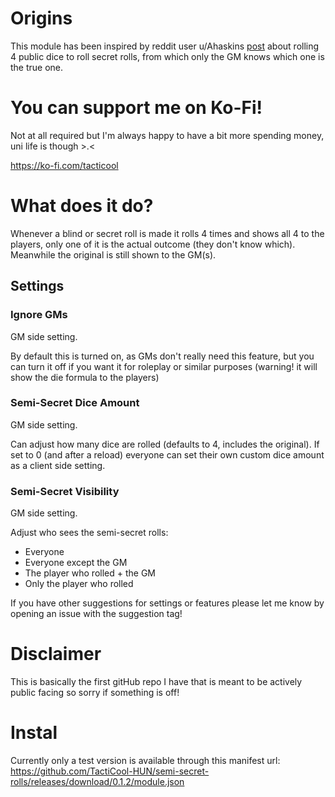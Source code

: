 # Origins
This module has been inspired by reddit user u/Ahaskins [post](https://www.reddit.com/r/Pathfinder2e/comments/1230ox7/house_rule_alternative_to_secret_rolls_the/) about rolling 4 public dice to roll secret rolls, from which only the GM knows which one is the true one.

# You can support me on Ko-Fi!
Not at all required but I'm always happy to have a bit more spending money, uni life is though >.<

https://ko-fi.com/tacticool

# What does it do?
Whenever a blind or secret roll is made it rolls 4 times and shows all 4 to the players, only one of it is the actual outcome (they don't know which). Meanwhile the original is still shown to the GM(s).

## Settings
### Ignore GMs

GM side setting.

By default this is turned on, as GMs don't really need this feature, but you can turn it off if you want it for roleplay or similar purposes (warning! it will show the die formula to the players)

### Semi-Secret Dice Amount

GM side setting.

Can adjust how many dice are rolled (defaults to 4, includes the original).
If set to 0 (and after a reload) everyone can set their own custom dice amount as a client side setting.

### Semi-Secret Visibility

GM side setting.

Adjust who sees the semi-secret rolls:
- Everyone
- Everyone except the GM
- The player who rolled + the GM
- Only the player who rolled

If you have other suggestions for settings or features please let me know by opening an issue with the suggestion tag!

# Disclaimer
This is basically the first gitHub repo I have that is meant to be actively public facing so sorry if something is off!

# Instal
Currently only a test version is available through this manifest url: https://github.com/TactiCool-HUN/semi-secret-rolls/releases/download/0.1.2/module.json

